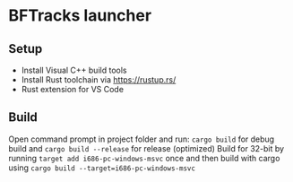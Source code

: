 # BFTracks launcher


## Setup
* Install Visual C++ build tools
* Install Rust toolchain via https://rustup.rs/
* Rust extension for VS Code

## Build
Open command prompt in project folder and run: `cargo build` for debug build and `cargo build --release` for release (optimized)
Build for 32-bit by running `target add i686-pc-windows-msvc` once and then build with cargo using `cargo build --target=i686-pc-windows-msvc`